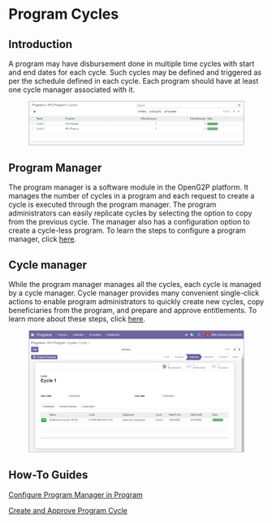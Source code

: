 # Program Cycles

## Introduction

A program may have disbursement done in multiple time cycles with start and end dates for each cycle. Such cycles may be defined and triggered as per the schedule defined in each cycle. Each program should have at least one cycle manager associated with it.&#x20;

<figure><img src="../.gitbook/assets/program-cycles.png" alt=""><figcaption></figcaption></figure>

## Program Manager

The program manager is a software module in the OpenG2P platform. It manages the number of cycles in a program and each request to create a cycle is executed through the program manager. The program administrators can easily replicate cycles by selecting the option to copy from the previous cycle. The manager also has a configuration option to create a cycle-less program. To learn the steps to configure a program manager, click [here](../guides/user-guides/configure-program-manager-in-program.md).

## Cycle manager

While the program manager manages all the cycles, each cycle is managed by a cycle manager. Cycle manager provides many convenient single-click actions to enable program administrators to quickly create new cycles, copy beneficiaries from the program, and prepare and approve entitlements. To learn more about these steps, click [here](../guides/user-guides/create-and-approve-disbursement-cycle.md).

<figure><img src="../.gitbook/assets/program-cycle-prepare-payments.png" alt=""><figcaption></figcaption></figure>

## How-To Guides

[Configure Program Manager in Program](../guides/user-guides/configure-program-manager-in-program.md)

[Create and Approve Program Cycle](../guides/user-guides/create-and-approve-disbursement-cycle.md)
